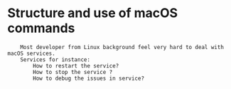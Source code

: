 # Structure and use of macOS commands
```
	Most developer from Linux background feel very hard to deal with macOS services.
	Services for instance:
		How to restart the service?
		How to stop the service ?
		How to debug the issues in service?
```
